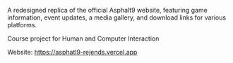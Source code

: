 A redesigned replica of the official Asphalt9 website, featuring game information, event updates, a media gallery, and download links for various platforms.

Course project for Human and Computer Interaction

Website: https://asphatl9-rejends.vercel.app
